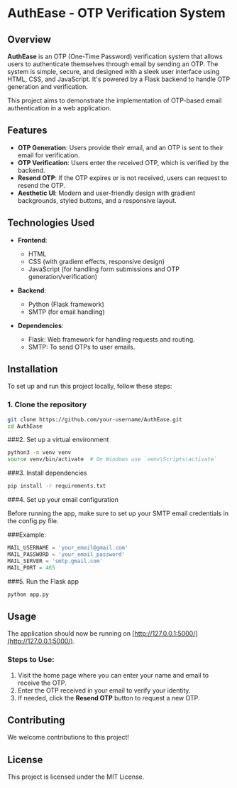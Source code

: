 # AuthEase - OTP Verification System

## Overview

**AuthEase** is an OTP (One-Time Password) verification system that allows users to authenticate themselves through email by sending an OTP. The system is simple, secure, and designed with a sleek user interface using HTML, CSS, and JavaScript. It's powered by a Flask backend to handle OTP generation and verification.

This project aims to demonstrate the implementation of OTP-based email authentication in a web application.

## Features

- **OTP Generation**: Users provide their email, and an OTP is sent to their email for verification.
- **OTP Verification**: Users enter the received OTP, which is verified by the backend.
- **Resend OTP**: If the OTP expires or is not received, users can request to resend the OTP.
- **Aesthetic UI**: Modern and user-friendly design with gradient backgrounds, styled buttons, and a responsive layout.

## Technologies Used

- **Frontend**:
  - HTML
  - CSS (with gradient effects, responsive design)
  - JavaScript (for handling form submissions and OTP generation/verification)
  
- **Backend**:
  - Python (Flask framework)
  - SMTP (for email handling)
  
- **Dependencies**:
  - Flask: Web framework for handling requests and routing.
  - SMTP: To send OTPs to user emails.

## Installation

To set up and run this project locally, follow these steps:

### 1. Clone the repository

```bash
git clone https://github.com/your-username/AuthEase.git
cd AuthEase
```

###2. Set up a virtual environment
```bash
python3 -m venv venv
source venv/bin/activate  # On Windows use `venv\Scripts\activate`
```

###3. Install dependencies
```bash
pip install -r requirements.txt
```

###4. Set up your email configuration

Before running the app, make sure to set up your SMTP email credentials in the config.py file.

###Example:

```python
MAIL_USERNAME = 'your_email@gmail.com'
MAIL_PASSWORD = 'your_email_password'
MAIL_SERVER = 'smtp.gmail.com'
MAIL_PORT = 465
```

###5. Run the Flask app
```bash
python app.py
```

## Usage

The application should now be running on [http://127.0.0.1:5000/](http://127.0.0.1:5000/).

### Steps to Use:
1. Visit the home page where you can enter your name and email to receive the OTP.
2. Enter the OTP received in your email to verify your identity.
3. If needed, click the **Resend OTP** button to request a new OTP.



## Contributing

We welcome contributions to this project! 

## **License**

This project is licensed under the MIT License.
